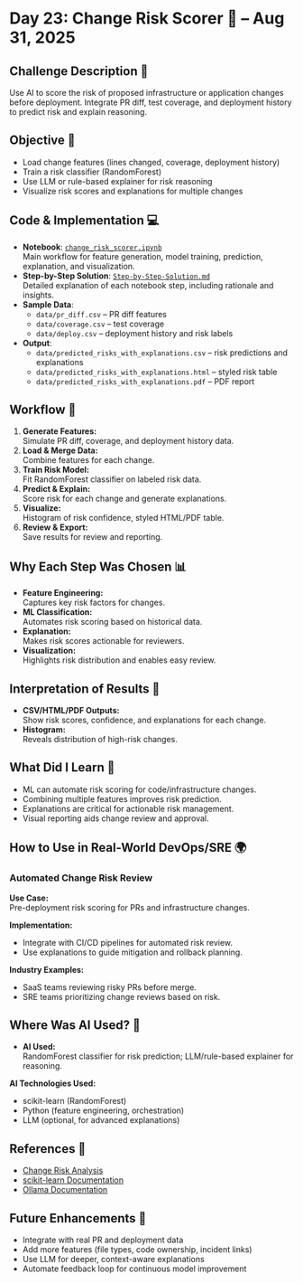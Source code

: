 # Day 23: Change Risk Scorer 🚦 – Aug 31, 2025

## Challenge Description 🎯
Use AI to score the risk of proposed infrastructure or application changes before deployment. Integrate PR diff, test coverage, and deployment history to predict risk and explain reasoning.

## Objective 🚀
- Load change features (lines changed, coverage, deployment history)
- Train a risk classifier (RandomForest)
- Use LLM or rule-based explainer for risk reasoning
- Visualize risk scores and explanations for multiple changes

## Code & Implementation 💻
- **Notebook**: [`change_risk_scorer.ipynb`](./change_risk_scorer.ipynb)  
  Main workflow for feature generation, model training, prediction, explanation, and visualization.
- **Step-by-Step Solution**: [`Step-by-Step-Solution.md`](./Step-by-Step-Solution.md)  
  Detailed explanation of each notebook step, including rationale and insights.
- **Sample Data**:  
  - `data/pr_diff.csv` – PR diff features  
  - `data/coverage.csv` – test coverage  
  - `data/deploy.csv` – deployment history and risk labels
- **Output**:  
  - `data/predicted_risks_with_explanations.csv` – risk predictions and explanations  
  - `data/predicted_risks_with_explanations.html` – styled risk table  
  - `data/predicted_risks_with_explanations.pdf` – PDF report

## Workflow 🔄

1. **Generate Features:**  
   Simulate PR diff, coverage, and deployment history data.
2. **Load & Merge Data:**  
   Combine features for each change.
3. **Train Risk Model:**  
   Fit RandomForest classifier on labeled risk data.
4. **Predict & Explain:**  
   Score risk for each change and generate explanations.
5. **Visualize:**  
   Histogram of risk confidence, styled HTML/PDF table.
6. **Review & Export:**  
   Save results for review and reporting.

## Why Each Step Was Chosen 📊
- **Feature Engineering:**  
  Captures key risk factors for changes.
- **ML Classification:**  
  Automates risk scoring based on historical data.
- **Explanation:**  
  Makes risk scores actionable for reviewers.
- **Visualization:**  
  Highlights risk distribution and enables easy review.

## Interpretation of Results 🧠
- **CSV/HTML/PDF Outputs:**  
  Show risk scores, confidence, and explanations for each change.
- **Histogram:**  
  Reveals distribution of high-risk changes.

## What Did I Learn 🧩
- ML can automate risk scoring for code/infrastructure changes.
- Combining multiple features improves risk prediction.
- Explanations are critical for actionable risk management.
- Visual reporting aids change review and approval.

## How to Use in Real-World DevOps/SRE 🌍

### Automated Change Risk Review
**Use Case:**  
Pre-deployment risk scoring for PRs and infrastructure changes.

**Implementation:**  
- Integrate with CI/CD pipelines for automated risk review.
- Use explanations to guide mitigation and rollback planning.

**Industry Examples:**  
- SaaS teams reviewing risky PRs before merge.
- SRE teams prioritizing change reviews based on risk.

## Where Was AI Used? 🤖

- **AI Used:**  
  RandomForest classifier for risk prediction; LLM/rule-based explainer for reasoning.

**AI Technologies Used:**  
- scikit-learn (RandomForest)
- Python (feature engineering, orchestration)
- LLM (optional, for advanced explanations)

## References 📖
- [Change Risk Analysis](https://sre.google/sre-book/change-management/)
- [scikit-learn Documentation](https://scikit-learn.org/stable/)
- [Ollama Documentation](https://ollama.com/docs)

## Future Enhancements 🚀
- Integrate with real PR and deployment data
- Add more features (file types, code ownership, incident links)
- Use LLM for deeper, context-aware explanations
- Automate feedback loop for continuous model improvement
